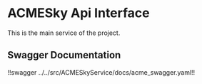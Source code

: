 # ACMESky Api Interface

This is the main service of the project.

## Swagger Documentation

!!swagger ../../src/ACMESkyService/docs/acme_swagger.yaml!!
